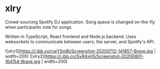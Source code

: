 # xlry

Crowd-sourcing Spotify DJ application. Song queue is changed on-the-fly when participants vote for songs.

Written in TypeScript, React frontend and Node.js backend. Uses websockets to communicate between users, the server, and Spotify's API.

![xlry1](https://i.ibb.co/cwYSmBj/Screenshot-20200712-141857-Brave.jpg | width=200)
![xlry2](https://i.ibb.co/SvR4xH5/Screenshot-20200801-164154-Brave.jpg | width=200)
